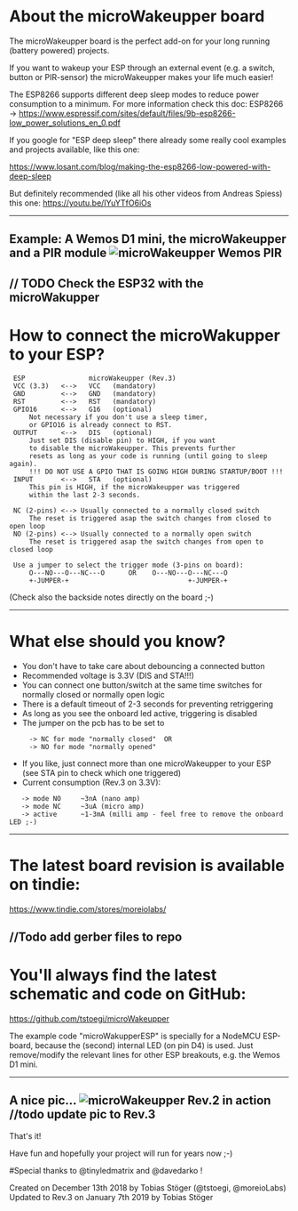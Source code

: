 # About the microWakeupper board

The microWakeupper board is the perfect add-on for your long running (battery powered) projects.

If you want to wakeup your ESP through an external event (e.g. a switch, button or PIR-sensor) the microWakeupper makes your life much easier!

The ESP8266 supports different deep sleep modes to reduce power consumption to a minimum.
For more information check this doc:
 ESP8266 -> https://www.espressif.com/sites/default/files/9b-esp8266-low_power_solutions_en_0.pdf

If you google for "ESP deep sleep" there already some really cool examples and projects available,
like this one:

 https://www.losant.com/blog/making-the-esp8266-low-powered-with-deep-sleep

But definitely recommended (like all his other videos from Andreas Spiess) this one: https://youtu.be/IYuYTfO6iOs


---
Example: A Wemos D1 mini, the microWakeupper and a PIR module
![microWakeupper Wemos PIR](https://github.com/tstoegi/microWakeupper/blob/master/Wemos_microWakeupper_PIR_HC-SR501.png "The microWakeupper in action")
---


// TODO Check the ESP32 with the microWakupper
---
# How to connect the microWakupper to your ESP?
```
 ESP                microWakeupper (Rev.3)
 VCC (3.3)   <-->   VCC   (mandatory)
 GND         <-->   GND   (mandatory)
 RST         <-->   RST   (mandatory)
 GPIO16      <-->   G16   (optional)
     Not necessary if you don't use a sleep timer,
     or GPIO16 is already connect to RST.
 OUTPUT      <-->   DIS   (optional)
     Just set DIS (disable pin) to HIGH, if you want
     to disable the microWakeupper. This prevents further
     resets as long as your code is running (until going to sleep again).
     !!! DO NOT USE A GPIO THAT IS GOING HIGH DURING STARTUP/BOOT !!!
 INPUT       <-->   STA   (optional)
     This pin is HIGH, if the microWakeupper was triggered
     within the last 2-3 seconds.

 NC (2-pins) <--> Usually connected to a normally closed switch
     The reset is triggered asap the switch changes from closed to open loop
 NO (2-pins) <--> Usually connected to a normally open switch     
     The reset is triggered asap the switch changes from open to closed loop

 Use a jumper to select the trigger mode (3-pins on board):
     O---NO---O---NC---O      OR    O---NO---O---NC---O
     +-JUMPER-+                              +-JUMPER-+
```
 (Check also the backside notes directly on the board ;-)

---
# What else should you know?

 + You don't have to take care about debouncing a connected button
 + Recommended voltage is 3.3V (DIS and STA!!!)
 + You can connect one button/switch at the same time switches for normally closed or normally open logic
 + There is a default timeout of 2-3 seconds for preventing retriggering
 + As long as you see the onboard led active, triggering is disabled
 + The jumper on the pcb has to be set to
```
     -> NC for mode "normally closed"  OR
     -> NO for mode "normally opened"
```

 + If you like, just connect more than one microWakeupper to your ESP (see STA pin to check which one triggered)
 + Current consumption (Rev.3 on 3.3V):
 ```
    -> mode NO     ~3nA (nano amp)
    -> mode NC     ~3uA (micro amp)
    -> active      ~1-3mA (milli amp - feel free to remove the onboard LED ;-)
```
---
# The latest board revision is available on tindie:
https://www.tindie.com/stores/moreiolabs/

//Todo add gerber files to repo
---
# You'll always find the latest schematic and code on GitHub:

https://github.com/tstoegi/microWakeupper

The example code "microWakupperESP" is specially for a NodeMCU ESP-board, because the (second) internal LED (on pin D4) is used. Just remove/modify the relevant lines for other ESP breakouts, e.g. the Wemos D1 mini.

---
A nice pic...
![microWakeupper Rev.2 in action](https://github.com/tstoegi/microWakeupper/blob/master/microWakeupperInAction.jpeg "The microWakeupper in action")
//todo update pic to Rev.3
---
That's it!

Have fun and hopefully your project will run for years now ;-)

#Special thanks to @tinyledmatrix and @davedarko !

Created on December 13th 2018 by Tobias Stöger (@tstoegi, @moreioLabs)  
Updated to Rev.3 on January 7th 2019 by Tobias Stöger
